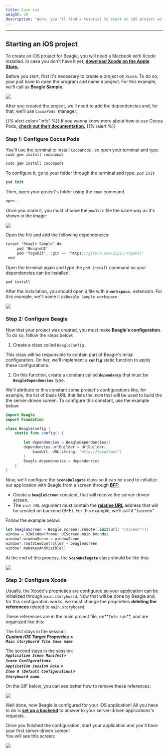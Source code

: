 ```yaml
---
title: Case ios
weight: 38
description: 'Here, you''ll find a tutorial to start an iOS project with Beagle.'
---
```


---

## Starting an iOS project 

To create an iOS project for Beagle, you will need a Macbook with Xcode installed. In case you don't have it yet, [**download Xcode on the Apple Store.**](https://apps.apple.com/br/app/xcode/id497799835?mt=12)

Before you start, first it's necessary to create a project on `Xcode`. To do so, your just have to open the program and name a project. For this example, we'll call as **Beagle Sample.** 

![](/docs-beagle/captura-de-tela-2020-04-08-a-s-10.35.19.png)

After you created the project, we'll need to add the dependencies and, for that, we'll use `CocoaPods`' manager.

{{% alert color="info" %}}
If you wanna know more about how to use Cocoa Pods, [**check out their documentation.**](https://cocoapods.org/)
{{% /alert %}}

### Step 1: Configure Cocoa Pods

You'll use the terminal to install `CocoaPods,` so open your terminal and type _`sudo gem install cocoapods`_

```swift
sudo gem install cocoapods
```

To configure it, go to your folder through the terminal and type: _`pod init`_ 

```swift
pod init
```

Then, open your project's folder using the _`open`_ command.

```swift
open .
```

Once you made it, you must choose the _`podfile`_ file the same way as it's shown in the image:

![](https://lh3.googleusercontent.com/3zzsq_UBccpGCwaMfyYGC6KR9v4Dj4GD3LO311IOBocCIlj6N9kLiw8M6M6liCf3RnICjHpZL9Grw0JgylSSdp1jTkun-N8UYazKu7Wy0jkvBBohE6biktoz932oNFZpnf8hLrJK)

Open the file and add the following dependencies:


```swift
target 'Beagle Sample' do
     pod 'BeagleUI'        
     pod 'YogaKit', :git => 'https://github.com/ZupIT/YogaKit'
 end
```


Open the terminal again and type the _`pod install`_ command so your dependencies can be installed.

```swift
pod install
```

After the installation, you should open a file with a **`workspace.`** extension. For this example, we'll name it as`Beagle Sample.workspace`

![](/docs-beagle/captura-de-tela-2020-04-08-a-s-10.23.09.png)

### Step 2: Configure Beagle

Now that your project was created, you must make **Beagle's configuration**. To do so, follow the steps below: 

1. Create a class called `BeagleConfig` . 

This class will be responsible to contain part of Beagle's initial configuration. On her, we'll implement a **`config`** static function to apply these configurations.

2. On this function, create a constant called **`dependency`** that must be **`BeagleDependencies`** type. 

We'll attribute to this constant some project's configurations like, for example, the list of basis URL that lists the `JSON` that will be used to build the the server-driven screen. To configure this constant, use the example below:


```swift
import Beagle
import Foundation

class BeagleConfig {
    static func config() {
        
        let dependencies = BeagleDependencies()
        dependencies.urlBuilder = UrlBuilder(
            baseUrl: URL(string: "http://localhost")
        )
        Beagle.dependencies = dependencies
    }
}
```


Now, we'll configure the **`SceneDelegate`** class so it can be used to initialize our application with Beagle from a screen through [**BFF**:](../../../../../../key-concepts#backend-for-frontend)

* Create a **`beagleScreen`** constant, that will receive the server-driven screen. 
* The `init URL` argument must contain the [**relative URL**](../../../../../resources/urls#caminho-relativo) address that will be created on backend \(BFF\). For this example, we'll call it  "/screen"

Follow the example below: 

```swift
let beagleScreen = Beagle.screen(.remote(.init(url: "/screen")))
window = UIWindow(frame: UIScreen.main.bounds)
window?.windowScene = windowScene
window?.rootViewController = beagleScreen
window?.makeKeyAndVisible()
```

At the end of this process, the **`SceneDelegate`** class should be like this:

![](https://lh5.googleusercontent.com/JcpliGK0G3QJyLlZIDcwD8X7TZfO7QKEjCcVmWNjX0NHoS8gHl8XOZrSg6dfVntZkusNGmJxRWTa3Ps_xrhCQsIQPOzsFZ375uLqDx1qvuWJWeOnlnQkQy8EkcvMuWhJ6KU8tF-r)

### Step 3: Configure Xcode

Usually, the Xcode's proprieties are configured so your application can be initialized through `main.storyboard`. Now that will be done by Beagle and, for this configuration works, we must change the proprieties **deleting the references** related to `main.storyboard`. 

These references are in the main project file, on**`Info tab`**, and are organized like this:

The first stays in the session:   
_**Custom iOS Target Properties**_ _**&gt;   
`Main storyboard file base name`**_ 

The second stays in the session:  
_**`Application Scene Manifest>`**_  
_**`Scene Configuration`&gt;**_   
_**`Application Session Role` &gt;  
`Item 0 (Default Configuration)`&gt;  
`Storyboard name`**_.

On the GIF below, you can see better how to remove these references:

![](/docs-beagle/main%20%282%29.gif)

Well done, now Beagle is configured for your iOS application! All you have to do is [**set up a backend**](../../case-backend) to answer to your server-driven applications's requests.

Once you finished the configuration, start your application and you'll have your first server-driven screen!  
You will see this screen: 

![](/docs-beagle/captura_de_tela_2020-04-07_a-s_17-removebg-preview-2-.png)
